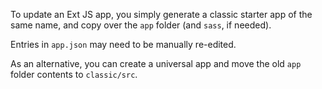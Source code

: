 To update an Ext JS app, you simply generate a classic starter app of the same name, and copy
over the `app` folder (and `sass`, if needed). 

Entries in `app.json` may need to be manually re-edited.

As an alternative, you can create a universal app and move the old `app` folder contents to 
`classic/src`.